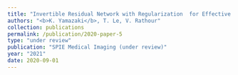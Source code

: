 ```yaml
---
title: "Invertible Residual Network with Regularization  for Effective Volumetric Segmentation"
authors: "<b>K. Yamazaki</b>, T. Le, V. Rathour"
collection: publications
permalink: /publication/2020-paper-5
type: "under review"
publication: "SPIE Medical Imaging (under review)"
year: "2021"
date: 2020-09-01
---
```

